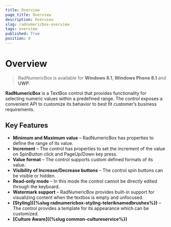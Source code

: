 ```yaml
---
title: Overview
page_title: Overview
description: Overview
slug: radnumericbox-overview
tags: overview
published: True
position: 0
---
```


# Overview

>RadNumericBox is available for **Windows 8.1**, **Windows Phone 8.1** and **UWP**.

**RadNumericBox** is a TextBox control that provides functionality for selecting numeric values within a predefined range. The control exposes a convenient API to customize its behavior to best fit customer’s business requirements.

## Key Features

* **Minimum and Maximum value** – RadNumericBox has properties to define the range of its value.
* **Increment** – The control has properties to set the increment of the value on SpinButton click and PageUp/Down key press.
* **Value format** – The control supports custom defined formats of its value.
* **Visibility of Increase/Decrease buttons** – The control spin buttons can be visible or hidden.
* **Read-only mode** – In this mode the control cannot be directly edited through the keyboard.
* **Watermark support** – RadNumericBox provides built-in support for visualizing content when the textbox is empty and unfocused.
* **[Styling]({%slug radnumericbox-styling-teleriknamedbrushes%})** – The control provides a template for its appearance which can be customized.
* **[Culture Aware]({%slug common-cultureservice%})**
